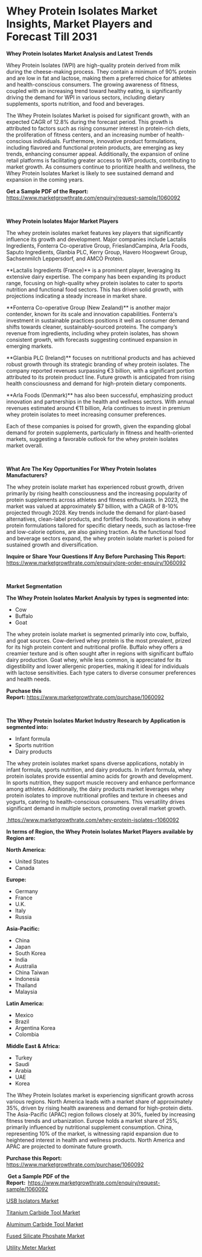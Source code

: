 <p><h1>Whey Protein Isolates Market Insights, Market Players and Forecast Till 2031</h1></p><p><strong>Whey Protein Isolates Market Analysis and Latest Trends</strong></p>
<p><p>Whey Protein Isolates (WPI) are high-quality protein derived from milk during the cheese-making process. They contain a minimum of 90% protein and are low in fat and lactose, making them a preferred choice for athletes and health-conscious consumers. The growing awareness of fitness, coupled with an increasing trend toward healthy eating, is significantly driving the demand for WPI in various sectors, including dietary supplements, sports nutrition, and food and beverages.</p><p>The Whey Protein Isolates Market is poised for significant growth, with an expected CAGR of 12.8% during the forecast period. This growth is attributed to factors such as rising consumer interest in protein-rich diets, the proliferation of fitness centers, and an increasing number of health-conscious individuals. Furthermore, innovative product formulations, including flavored and functional protein products, are emerging as key trends, enhancing consumer appeal. Additionally, the expansion of online retail platforms is facilitating greater access to WPI products, contributing to market growth. As consumers continue to prioritize health and wellness, the Whey Protein Isolates Market is likely to see sustained demand and expansion in the coming years.</p></p>
<p><strong>Get a Sample PDF of the Report:&nbsp;</strong> <a href="https://www.marketgrowthrate.com/enquiry/request-sample/1060092">https://www.marketgrowthrate.com/enquiry/request-sample/1060092</a></p>
<p>&nbsp;</p>
<p><strong>Whey Protein Isolates Major Market Players</strong></p>
<p><p>The whey protein isolates market features key players that significantly influence its growth and development. Major companies include Lactalis Ingredients, Fonterra Co-operative Group, FrieslandCampina, Arla Foods, Saputo Ingredients, Glanbia PLC, Kerry Group, Havero Hoogwewt Group, Sachsenmilch Leppersdorf, and AMCO Protein.</p><p>**Lactalis Ingredients (France)** is a prominent player, leveraging its extensive dairy expertise. The company has been expanding its product range, focusing on high-quality whey protein isolates to cater to sports nutrition and functional food sectors. This has driven solid growth, with projections indicating a steady increase in market share.</p><p>**Fonterra Co-operative Group (New Zealand)** is another major contender, known for its scale and innovation capabilities. Fonterra's investment in sustainable practices positions it well as consumer demand shifts towards cleaner, sustainably-sourced proteins. The company’s revenue from ingredients, including whey protein isolates, has shown consistent growth, with forecasts suggesting continued expansion in emerging markets.</p><p>**Glanbia PLC (Ireland)** focuses on nutritional products and has achieved robust growth through its strategic branding of whey protein isolates. The company reported revenues surpassing €3 billion, with a significant portion attributed to its protein product line. Future growth is anticipated from rising health consciousness and demand for high-protein dietary components.</p><p>**Arla Foods (Denmark)** has also been successful, emphasizing product innovation and partnerships in the health and wellness sectors. With annual revenues estimated around €11 billion, Arla continues to invest in premium whey protein isolates to meet increasing consumer preferences.</p><p>Each of these companies is poised for growth, given the expanding global demand for protein supplements, particularly in fitness and health-oriented markets, suggesting a favorable outlook for the whey protein isolates market overall.</p></p>
<p>&nbsp;</p>
<p><strong>What Are The Key Opportunities For Whey Protein Isolates Manufacturers?</strong></p>
<p><p>The whey protein isolate market has experienced robust growth, driven primarily by rising health consciousness and the increasing popularity of protein supplements across athletes and fitness enthusiasts. In 2023, the market was valued at approximately $7 billion, with a CAGR of 8-10% projected through 2028. Key trends include the demand for plant-based alternatives, clean-label products, and fortified foods. Innovations in whey protein formulations tailored for specific dietary needs, such as lactose-free and low-calorie options, are also gaining traction. As the functional food and beverage sectors expand, the whey protein isolate market is poised for sustained growth and diversification.</p></p>
<p><strong>Inquire or Share Your Questions If Any Before Purchasing This Report:</strong> <a href="https://www.marketgrowthrate.com/enquiry/pre-order-enquiry/1060092">https://www.marketgrowthrate.com/enquiry/pre-order-enquiry/1060092</a></p>
<p>&nbsp;</p>
<p><strong>Market Segmentation</strong></p>
<p><strong>The Whey Protein Isolates Market Analysis by types is segmented into:</strong></p>
<p><ul><li>Cow</li><li>Buffalo</li><li>Goat</li></ul></p>
<p><p>The whey protein isolate market is segmented primarily into cow, buffalo, and goat sources. Cow-derived whey protein is the most prevalent, prized for its high protein content and nutritional profile. Buffalo whey offers a creamier texture and is often sought after in regions with significant buffalo dairy production. Goat whey, while less common, is appreciated for its digestibility and lower allergenic properties, making it ideal for individuals with lactose sensitivities. Each type caters to diverse consumer preferences and health needs.</p></p>
<p><strong>Purchase this Report:&nbsp;</strong><a href="https://www.marketgrowthrate.com/purchase/1060092">https://www.marketgrowthrate.com/purchase/1060092</a></p>
<p>&nbsp;</p>
<p><strong>The Whey Protein Isolates Market Industry Research by Application is segmented into:</strong></p>
<p><ul><li>Infant formula</li><li>Sports nutrition</li><li>Dairy products</li></ul></p>
<p><p>The whey protein isolates market spans diverse applications, notably in infant formula, sports nutrition, and dairy products. In infant formula, whey protein isolates provide essential amino acids for growth and development. In sports nutrition, they support muscle recovery and enhance performance among athletes. Additionally, the dairy products market leverages whey protein isolates to improve nutritional profiles and texture in cheeses and yogurts, catering to health-conscious consumers. This versatility drives significant demand in multiple sectors, promoting overall market growth.</p></p>
<p><a href="https://www.marketgrowthrate.com/whey-protein-isolates-r1060092">&nbsp;https://www.marketgrowthrate.com/whey-protein-isolates-r1060092</a></p>
<p><strong>In terms of Region, the Whey Protein Isolates Market Players available by Region are:</strong></p>
<p>
    <p> <strong> North America: </strong>
        <ul>
            <li>United States</li>
            <li>Canada</li>
        </ul>
        </p> 
    <p> <strong> Europe: </strong>
        <ul>
            <li>Germany</li>
            <li>France</li>
            <li>U.K.</li>
            <li>Italy</li>
            <li>Russia</li>
        </ul>
        </p> 
    <p> <strong> Asia-Pacific: </strong>
        <ul>
            <li>China</li>
            <li>Japan</li>
            <li>South Korea</li>
            <li>India</li>
            <li>Australia</li>
            <li>China Taiwan</li>
            <li>Indonesia</li>
            <li>Thailand</li>
            <li>Malaysia</li>
        </ul>
        </p> 
    <p> <strong> Latin America: </strong>
        <ul>
            <li>Mexico</li>
            <li>Brazil</li>
            <li>Argentina Korea</li>
            <li>Colombia</li>
        </ul>
        </p> 
    <p> <strong> Middle East & Africa: </strong>
        <ul>
            <li>Turkey</li>
            <li>Saudi</li>
            <li>Arabia</li>
            <li>UAE</li>
            <li>Korea</li>
        </ul>
    </p>
    </p>
<p><p>The Whey Protein Isolates market is experiencing significant growth across various regions. North America leads with a market share of approximately 35%, driven by rising health awareness and demand for high-protein diets. The Asia-Pacific (APAC) region follows closely at 30%, fueled by increasing fitness trends and urbanization. Europe holds a market share of 25%, primarily influenced by nutritional supplement consumption. China, representing 10% of the market, is witnessing rapid expansion due to heightened interest in health and wellness products. North America and APAC are projected to dominate future growth.</p></p>
<p><strong>Purchase this Report: </strong><a href="https://www.marketgrowthrate.com/purchase/1060092">https://www.marketgrowthrate.com/purchase/1060092</a></p>
<p>&nbsp;<strong>Get a Sample PDF of the Report:&nbsp;&nbsp;</strong><a href="https://www.marketgrowthrate.com/enquiry/request-sample/1060092">https://www.marketgrowthrate.com/enquiry/request-sample/1060092</a></p>
<p><strong></strong></p>
<p><p><a href="https://www.linkedin.com/pulse/usb-isolators-market-global-share-ranking-overall-sales-okldf?trackingId=Q2xaYoslR8GRye%2FhNrsn2A%3D%3D">USB Isolators Market</a></p><p><a href="https://medium.com/@lunamoen2008/titanium-carbide-tool-market-growth-outlook-from-2024-to-2031-and-it-is-projecting-at-12-8-44a47d82b265?postPublishedType=repub">Titanium Carbide Tool Market</a></p><p><a href="https://medium.com/@lunamoen2008/future-insights-into-the-aluminum-carbide-tool-market-trends-and-regional-analysis-for-the-year-4f44a93e0222">Aluminum Carbide Tool Market</a></p><p><a href="https://issuu.com/reportprime-2/docs/fused-silicate-phoshate-market-size_41074d493f02c7">Fused Silicate Phoshate Market</a></p><p><a href="https://www.linkedin.com/pulse/utility-meter-market-trends-strategic-insights-2024-2031-dataveil-p6zle?trackingId=BO0n%2FJ2sR%2B2mC3%2FIbh%2Fuog%3D%3D">Utility Meter Market</a></p></p>